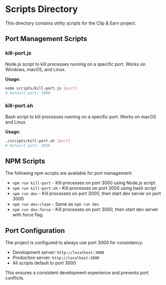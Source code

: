 # Scripts Directory

This directory contains utility scripts for the Clip & Earn project.

## Port Management Scripts

### kill-port.js
Node.js script to kill processes running on a specific port. Works on Windows, macOS, and Linux.

**Usage:**
```bash
node scripts/kill-port.js [port]
# Default port: 3000
```

### kill-port.sh
Bash script to kill processes running on a specific port. Works on macOS and Linux.

**Usage:**
```bash
./scripts/kill-port.sh [port]
# Default port: 3000
```

## NPM Scripts

The following npm scripts are available for port management:

- `npm run kill-port` - Kill processes on port 3000 using Node.js script
- `npm run kill-port:sh` - Kill processes on port 3000 using bash script
- `npm run dev` - Kill processes on port 3000, then start dev server on port 3000
- `npm run dev:clean` - Same as `npm run dev`
- `npm run dev:force` - Kill processes on port 3000, then start dev server with force flag

## Port Configuration

The project is configured to always use port 3000 for consistency:

- Development server: `http://localhost:3000`
- Production server: `http://localhost:3000`
- All scripts default to port 3000

This ensures a consistent development experience and prevents port conflicts.

